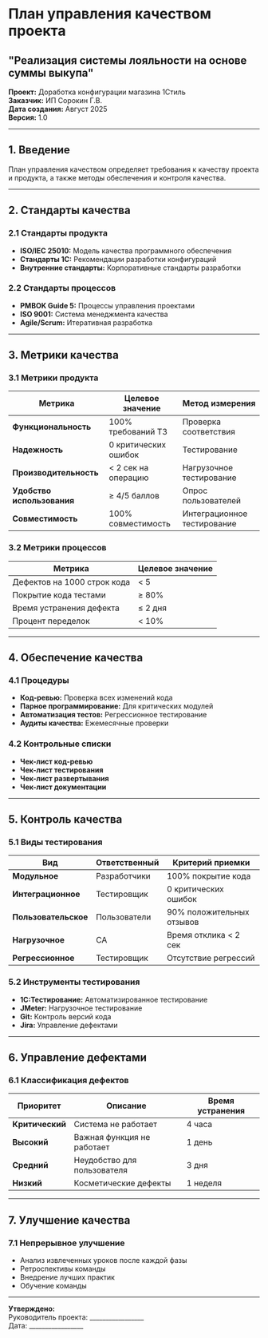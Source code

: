 # План управления качеством проекта
## "Реализация системы лояльности на основе суммы выкупа"

**Проект:** Доработка конфигурации магазина 1Стиль  
**Заказчик:** ИП Сорокин Г.В.  
**Дата создания:** Август 2025  
**Версия:** 1.0  

---

## 1. Введение

План управления качеством определяет требования к качеству проекта и продукта, а также методы обеспечения и контроля качества.

---

## 2. Стандарты качества

### 2.1 Стандарты продукта

- **ISO/IEC 25010:** Модель качества программного обеспечения
- **Стандарты 1С:** Рекомендации разработки конфигураций
- **Внутренние стандарты:** Корпоративные стандарты разработки

### 2.2 Стандарты процессов

- **PMBOK Guide 5:** Процессы управления проектами
- **ISO 9001:** Система менеджмента качества
- **Agile/Scrum:** Итеративная разработка

---

## 3. Метрики качества

### 3.1 Метрики продукта

<div class="table-wrapper">

| Метрика | Целевое значение | Метод измерения |
|---------|------------------|-----------------|
| **Функциональность** | 100% требований ТЗ | Проверка соответствия |
| **Надежность** | 0 критических ошибок | Тестирование |
| **Производительность** | < 2 сек на операцию | Нагрузочное тестирование |
| **Удобство использования** | ≥ 4/5 баллов | Опрос пользователей |
| **Совместимость** | 100% совместимость | Интеграционное тестирование |

</div>

### 3.2 Метрики процессов

<div class="table-wrapper">

| Метрика | Целевое значение |
|---------|------------------|
| Дефектов на 1000 строк кода | < 5 |
| Покрытие кода тестами | ≥ 80% |
| Время устранения дефекта | ≤ 2 дня |
| Процент переделок | < 10% |

</div>

---

## 4. Обеспечение качества

### 4.1 Процедуры

- **Код-ревью:** Проверка всех изменений кода
- **Парное программирование:** Для критических модулей
- **Автоматизация тестов:** Регрессионное тестирование
- **Аудиты качества:** Ежемесячные проверки

### 4.2 Контрольные списки

- **Чек-лист код-ревью**
- **Чек-лист тестирования**
- **Чек-лист развертывания**
- **Чек-лист документации**

---

## 5. Контроль качества

### 5.1 Виды тестирования

<div class="table-wrapper">

| Вид | Ответственный | Критерий приемки |
|-----|---------------|------------------|
| **Модульное** | Разработчики | 100% покрытие кода |
| **Интеграционное** | Тестировщик | 0 критических ошибок |
| **Пользовательское** | Пользователи | 90% положительных отзывов |
| **Нагрузочное** | СА | Время отклика < 2 сек |
| **Регрессионное** | Тестировщик | Отсутствие регрессий |

</div>

### 5.2 Инструменты тестирования

- **1С:Тестирование:** Автоматизированное тестирование
- **JMeter:** Нагрузочное тестирование
- **Git:** Контроль версий кода
- **Jira:** Управление дефектами

---

## 6. Управление дефектами

### 6.1 Классификация дефектов

<div class="table-wrapper">

| Приоритет | Описание | Время устранения |
|-----------|----------|------------------|
| **Критический** | Система не работает | 4 часа |
| **Высокий** | Важная функция не работает | 1 день |
| **Средний** | Неудобство для пользователя | 3 дня |
| **Низкий** | Косметические дефекты | 1 неделя |

</div>

---

## 7. Улучшение качества

### 7.1 Непрерывное улучшение

- Анализ извлеченных уроков после каждой фазы
- Ретроспективы команды
- Внедрение лучших практик
- Обучение команды

---

**Утверждено:**  
Руководитель проекта: _________________  
Дата: _________________